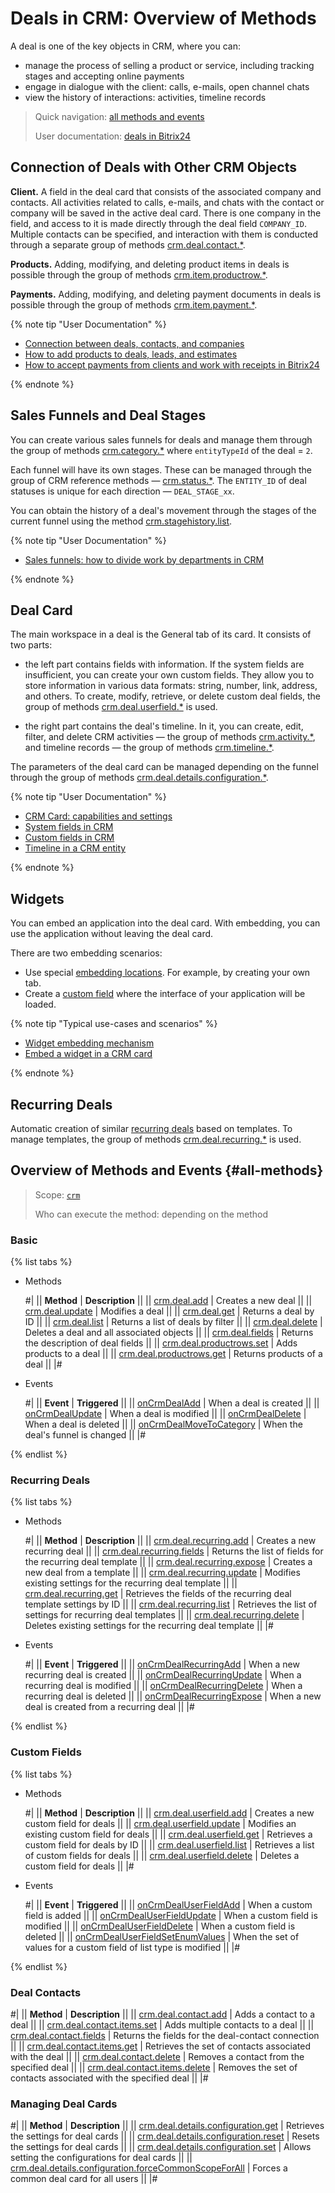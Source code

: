 # Deals in CRM: Overview of Methods

A deal is one of the key objects in CRM, where you can:

* manage the process of selling a product or service, including tracking stages and accepting online payments
* engage in dialogue with the client: calls, e-mails, open channel chats
* view the history of interactions: activities, timeline records

> Quick navigation: [all methods and events](#all-methods) 
> 
> User documentation: [deals in Bitrix24](https://helpdesk.bitrix24.com/open/11315016/) 

## Connection of Deals with Other CRM Objects

**Client.** A field in the deal card that consists of the associated company and contacts. All activities related to calls, e-mails, and chats with the contact or company will be saved in the active deal card. There is one company in the field, and access to it is made directly through the deal field `COMPANY_ID`. Multiple contacts can be specified, and interaction with them is conducted through a separate group of methods [crm.deal.contact.*](./contacts/index.md).

**Products.** Adding, modifying, and deleting product items in deals is possible through the group of methods [crm.item.productrow.*](../universal/product-rows/index.md).

**Payments.** Adding, modifying, and deleting payment documents in deals is possible through the group of methods [crm.item.payment.*](../universal/payment/index.md).  

{% note tip "User Documentation" %}

- [Connection between deals, contacts, and companies](https://helpdesk.bitrix24.com/open/2519229/)
- [How to add products to deals, leads, and estimates](https://helpdesk.bitrix24.com/open/13323830/)
- [How to accept payments from clients and work with receipts in Bitrix24](https://helpdesk.bitrix24.com/open/18265916/)

{% endnote %}

## Sales Funnels and Deal Stages

You can create various sales funnels for deals and manage them through the group of methods [crm.category.*](../universal/category/index.md) where `entityTypeId` of the deal = `2`.

Each funnel will have its own stages. These can be managed through the group of CRM reference methods — [crm.status.*](../status/index.md). The `ENTITY_ID` of deal statuses is unique for each direction — `DEAL_STAGE_xx`. 

You can obtain the history of a deal's movement through the stages of the current funnel using the method [crm.stagehistory.list](../crm-stage-history-list.md). 

{% note tip "User Documentation" %}

- [Sales funnels: how to divide work by departments in CRM](https://helpdesk.bitrix24.com/open/20739996/)

{% endnote %}

## Deal Card

The main workspace in a deal is the General tab of its card. It consists of two parts:

* the left part contains fields with information. If the system fields are insufficient, you can create your own custom fields. They allow you to store information in various data formats: string, number, link, address, and others. To create, modify, retrieve, or delete custom deal fields, the group of methods [crm.deal.userfield.*](./user-defined-fields/index.md) is used.

* the right part contains the deal's timeline. In it, you can create, edit, filter, and delete CRM activities — the group of methods [crm.activity.*](../timeline/activities/index.md), and timeline records — the group of methods [crm.timeline.*](../timeline/index.md).

The parameters of the deal card can be managed depending on the funnel through the group of methods [crm.deal.details.configuration.*](./custom-form/index.md).

{% note tip "User Documentation" %}

- [CRM Card: capabilities and settings](https://helpdesk.bitrix24.com/open/22879716/)
- [System fields in CRM](https://helpdesk.bitrix24.com/open/18529390/)
- [Custom fields in CRM](https://helpdesk.bitrix24.com/open/22067852/)
- [Timeline in a CRM entity](https://helpdesk.bitrix24.com/open/16767378/)

{% endnote %}

## Widgets

You can embed an application into the deal card. With embedding, you can use the application without leaving the deal card.

There are two embedding scenarios:

* Use special [embedding locations](../../widgets/crm/index.md). For example, by creating your own tab.
* Create a [custom field](../../../tutorials/crm/crm-widgets/widget-as-field-in-lead-page.md) where the interface of your application will be loaded.

{% note tip "Typical use-cases and scenarios" %}

- [Widget embedding mechanism](../../widgets/index.md)
- [Embed a widget in a CRM card](../../../tutorials/crm/crm-widgets/widget-as-detail-tab.md)

{% endnote %}

## Recurring Deals

Automatic creation of similar [recurring deals](https://helpdesk.bitrix24.com/open/17240254/) based on templates. To manage templates, the group of methods [crm.deal.recurring.*](./recurring-deals/index.md) is used.

## Overview of Methods and Events {#all-methods}

> Scope: [`crm`](../../scopes/permissions.md)
> 
> Who can execute the method: depending on the method

### Basic

{% list tabs %}

- Methods

    #|
    || **Method** | **Description** ||
    || [crm.deal.add](./crm-deal-add.md) | Creates a new deal ||
    || [crm.deal.update](./crm-deal-update.md) | Modifies a deal ||
    || [crm.deal.get](./crm-deal-get.md) | Returns a deal by ID ||
    || [crm.deal.list](./crm-deal-list.md) | Returns a list of deals by filter ||
    || [crm.deal.delete](./crm-deal-delete.md) | Deletes a deal and all associated objects ||
    || [crm.deal.fields](./crm-deal-fields.md) | Returns the description of deal fields ||
    || [crm.deal.productrows.set](./crm-deal-productrows-set.md) | Adds products to a deal ||
    || [crm.deal.productrows.get](./crm-deal-productrows-get.md) | Returns products of a deal ||
    |#

- Events

    #|
    || **Event** | **Triggered** ||
    || [onCrmDealAdd](./events/on-crm-deal-add.md) | When a deal is created ||
    || [onCrmDealUpdate](./events/on-crm-deal-update.md) | When a deal is modified ||
    || [onCrmDealDelete](./events/on-crm-deal-delete.md) | When a deal is deleted ||
    || [onCrmDealMoveToCategory](./events/on-crm-deal-move-to-category.md) | When the deal's funnel is changed ||
    |#

{% endlist %}
  
### Recurring Deals

{% list tabs %}

- Methods

    #|
    || **Method** | **Description** ||
    || [crm.deal.recurring.add](./recurring-deals/crm-deal-recurring-add.md) | Creates a new recurring deal ||
    || [crm.deal.recurring.fields](./recurring-deals/crm-deal-recurring-fields.md) | Returns the list of fields for the recurring deal template ||
    || [crm.deal.recurring.expose](./recurring-deals/crm-deal-recurring-expose.md) | Creates a new deal from a template ||
    || [crm.deal.recurring.update](./recurring-deals/crm-deal-recurring-update.md) | Modifies existing settings for the recurring deal template ||
    || [crm.deal.recurring.get](./recurring-deals/crm-deal-recurring-get.md) | Retrieves the fields of the recurring deal template settings by ID ||
    || [crm.deal.recurring.list](./recurring-deals/crm-deal-recurring-list.md) | Retrieves the list of settings for recurring deal templates ||
    || [crm.deal.recurring.delete](./recurring-deals/crm-deal-recurring-delete.md) | Deletes existing settings for the recurring deal template ||
    |#

- Events

    #|
    || **Event** | **Triggered** ||
    || [onCrmDealRecurringAdd](./recurring-deals/events/on-crm-deal-recurring-add.md) | When a new recurring deal is created ||
    || [onCrmDealRecurringUpdate](./recurring-deals/events/on-crm-deal-recurring-update.md) | When a recurring deal is modified ||
    || [onCrmDealRecurringDelete](./recurring-deals/events/on-crm-deal-recurring-delete.md) | When a recurring deal is deleted ||
    || [onCrmDealRecurringExpose](./recurring-deals/events/on-crm-deal-recurring-expose.md) | When a new deal is created from a recurring deal ||
    |#

{% endlist %}

### Custom Fields

{% list tabs %}

- Methods

    #|
    || **Method** | **Description** ||
    || [crm.deal.userfield.add](./user-defined-fields/crm-deal-userfield-add.md) | Creates a new custom field for deals ||
    || [crm.deal.userfield.update](./user-defined-fields/crm-deal-userfield-update.md) | Modifies an existing custom field for deals ||
    || [crm.deal.userfield.get](./user-defined-fields/crm-deal-userfield-get.md) | Retrieves a custom field for deals by ID ||
    || [crm.deal.userfield.list](./user-defined-fields/crm-deal-userfield-list.md) | Retrieves a list of custom fields for deals ||
    || [crm.deal.userfield.delete](./user-defined-fields/crm-deal-userfield-delete.md) | Deletes a custom field for deals ||
    |#

- Events

    #|
    || **Event** | **Triggered** ||
    || [onCrmDealUserFieldAdd](./user-defined-fields/events/on-crm-deal-user-field-add.md) | When a custom field is added ||
    || [onCrmDealUserFieldUpdate](./user-defined-fields/events/on-crm-deal-user-field-update.md) | When a custom field is modified ||
    || [onCrmDealUserFieldDelete](./user-defined-fields/events/on-crm-deal-user-field-delete.md) | When a custom field is deleted ||
    || [onCrmDealUserFieldSetEnumValues](./user-defined-fields/events/on-crm-deal-user-field-set-enum-values.md) | When the set of values for a custom field of list type is modified ||
    |#

{% endlist %}

### Deal Contacts

#|
|| **Method** | **Description** ||
|| [crm.deal.contact.add](./contacts/crm-deal-contact-add.md) | Adds a contact to a deal ||
|| [crm.deal.contact.items.set](./contacts/crm-deal-contact-items-set.md) | Adds multiple contacts to a deal ||
|| [crm.deal.contact.fields](./contacts/crm-deal-contact-fields.md) | Returns the fields for the deal-contact connection ||
|| [crm.deal.contact.items.get](./contacts/crm-deal-contact-items-get.md) | Retrieves the set of contacts associated with the deal ||
|| [crm.deal.contact.delete](./contacts/crm-deal-contact-delete.md) | Removes a contact from the specified deal ||
|| [crm.deal.contact.items.delete](./contacts/crm-deal-contact-items-delete.md) | Removes the set of contacts associated with the specified deal ||
|#

### Managing Deal Cards

#|
|| **Method** | **Description** ||
|| [crm.deal.details.configuration.get](./custom-form/crm-deal-details-configuration-get.md) | Retrieves the settings for deal cards ||
|| [crm.deal.details.configuration.reset](./custom-form/crm-deal-details-configuration-reset.md) | Resets the settings for deal cards ||
|| [crm.deal.details.configuration.set](./custom-form/crm-deal-details-configuration-set.md) | Allows setting the configurations for deal cards ||
|| [crm.deal.details.configuration.forceCommonScopeForAll](./custom-form/crm-deal-details-configuration-force-common-scope-for-all.md) | Forces a common deal card for all users ||
|#